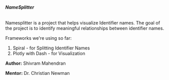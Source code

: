 ###### **NameSplitter**

Namesplitter is a project that helps visualize Identifier names. The goal of the project is to identify meaningful relationships between identifier names.

Frameworks we're using so far:
1. Spiral - for Splitting Identifier Names
2. Plotly with Dash - for Visualization


**Author:**
Shivram Mahendran

**Mentor:**
Dr. Christian Newman